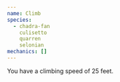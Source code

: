 ```yaml
---
name: Climb
species:
  - chadra-fan
    culisetto
    quarren
    selonian
mechanics: []
---
```

You have a climbing speed of 25 feet.
